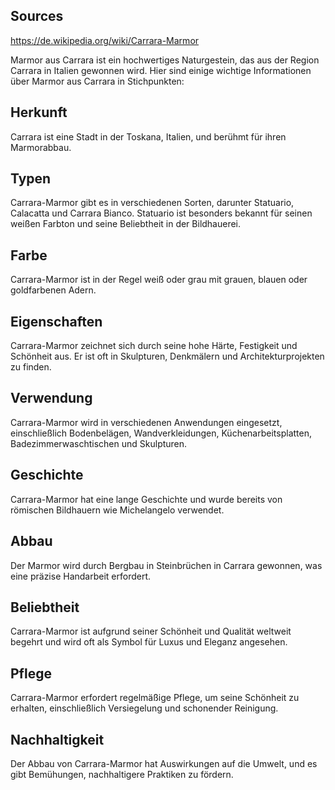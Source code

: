 
Sources
---
https://de.wikipedia.org/wiki/Carrara-Marmor


Marmor aus Carrara ist ein hochwertiges Naturgestein, das aus der Region Carrara in Italien gewonnen wird. Hier sind einige wichtige Informationen über Marmor aus Carrara in Stichpunkten:

Herkunft
---
Carrara ist eine Stadt in der Toskana, Italien, und berühmt für ihren Marmorabbau.

Typen
---
Carrara-Marmor gibt es in verschiedenen Sorten, darunter Statuario, Calacatta und Carrara Bianco. Statuario ist besonders bekannt für seinen weißen Farbton und seine Beliebtheit in der Bildhauerei.

Farbe
---
Carrara-Marmor ist in der Regel weiß oder grau mit grauen, blauen oder goldfarbenen Adern.

Eigenschaften
---
Carrara-Marmor zeichnet sich durch seine hohe Härte, Festigkeit und Schönheit aus. Er ist oft in Skulpturen, Denkmälern und Architekturprojekten zu finden.

Verwendung
---
Carrara-Marmor wird in verschiedenen Anwendungen eingesetzt, einschließlich Bodenbelägen, Wandverkleidungen, Küchenarbeitsplatten, Badezimmerwaschtischen und Skulpturen.

Geschichte
---
Carrara-Marmor hat eine lange Geschichte und wurde bereits von römischen Bildhauern wie Michelangelo verwendet.

Abbau
---
Der Marmor wird durch Bergbau in Steinbrüchen in Carrara gewonnen, was eine präzise Handarbeit erfordert.

Beliebtheit
---
Carrara-Marmor ist aufgrund seiner Schönheit und Qualität weltweit begehrt und wird oft als Symbol für Luxus und Eleganz angesehen.

Pflege
---
Carrara-Marmor erfordert regelmäßige Pflege, um seine Schönheit zu erhalten, einschließlich Versiegelung und schonender Reinigung.

Nachhaltigkeit
---
Der Abbau von Carrara-Marmor hat Auswirkungen auf die Umwelt, und es gibt Bemühungen, nachhaltigere Praktiken zu fördern.

